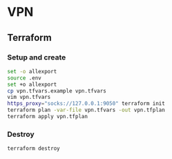 # VPN

## Terraform
### Setup and create
```sh
set -o allexport                                   
source .env
set +o allexport
cp vpn.tfvars.example vpn.tfvars
vim vpn.tfvars
https_proxy="socks://127.0.0.1:9050" terraform init
terraform plan -var-file vpn.tfvars -out vpn.tfplan
terraform apply vpn.tfplan
```

### Destroy
```sh
terraform destroy
```